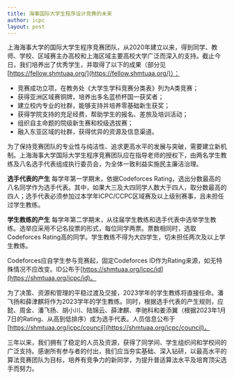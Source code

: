 ```yaml
---
title: 海事国际大学生程序设计竞赛的未来
author: icpc
layout: post
---
```


上海海事大学的国际大学生程序竞赛团队，从2020年建立以来，得到同学、教师、学校、区域赛主办高校和上海区域主要高校大学广泛而深入的支持。截止今日，我们培养出了优秀学生，并取得了以下的成果（部分见[https://fellow.shmtuaa.org/](https://fellow.shmtuaa.org/)）：

<!-- more -->

- 竞赛成功立项，在教务处《大学生学科竞赛分类表》列为A类竞赛；
- 获得亚洲区域赛铜牌，培养出多名蓝桥杯国一获奖者；
- 建立校内专业的社群，能够支持并培养零基础新生获奖；
- 获得学院支持的充足经费，帮助学生的报名、差旅及培训活动；
- 组织自主命题的院级新生赛和校级选拔赛；
- 融入东亚区域的社群，获得优异的资源及信息渠道。

为了保持竞赛团队的专业性与纯洁性、追求更高水平的发展与突破，需要建立新机制。上海海事大学国际大学生程序竞赛团队应在指导老师的授权下，由两名学生教练及八名选手代表组成执行委员会，为全体一致利益实施民主廉洁治理。

**选手代表的产生** 每学年第一学期末，依据Codeforces Rating，选出分数最高的八名同学作为选手代表。其中，如果大三及大四同学人数大于四人，取分数最高的四人；选手代表必须参加过本学年ICPC/CCPC区域赛及以上级别赛事，且未担任过学生教练。

**学生教练的产生** 每学年第二学期末，从往届学生教练和选手代表中选举学生教练。选举应采用不记名投票的形式，每位同学两票。票数相同时，选取Codeforces Rating高的同学。学生教练不得为大四学生，切未担任两次及以上学生教练。

Codeforces应自学生参与竞赛起，固定Codeforces ID作为Rating来源，如无特殊情况不应改变。ID公布于[https://shmtuaa.org/icpc/id](https://shmtuaa.org/icpc/id)。

为了决策、资源和管理的平稳过渡及交接，2023学年的学生教练将直接任命。潘飞扬和薛津麒将作为2023学年的学生教练。同时，根据选手代表的产生规则，应懿、周金、潘飞扬、胡小川、陆锦云、薛津麒、李驰科和姜添翼（根据2023年1月7日的Rating、从高到低排序）成为选手代表。人员信息公布于[https://shmtuaa.org/icpc/council](https://shmtuaa.org/icpc/council)。

三年以来，我们拥有了稳定的人员及资源，获得了同学间、学生组织间和学校间的广泛支持。感谢所有参与者的付出，我们应当夯实基础、深入钻研，以最高水平的算法竞赛团队为目标，培养有竞争力的新同学，为提升普适算法水平及培育顶尖选手而努力。